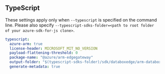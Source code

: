 ## TypeScript

These settings apply only when `--typescript` is specified on the command line.
Please also specify `--typescript-sdks-folder=<path to root folder of your azure-sdk-for-js clone>`.

``` yaml $(typescript)
typescript:
  azure-arm: true
  license-header: MICROSOFT_MIT_NO_VERSION
  payload-flattening-threshold: 0
  package-name: "@azure/arm-edgegateway"
  output-folder: "$(typescript-sdks-folder)/sdk/databoxedge/arm-databoxedge"
  generate-metadata: true
```
